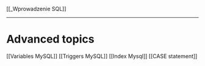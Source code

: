 [[_Wprowadzenie SQL]]


---

# Advanced topics

[[Variables MySQL]]
[[Triggers MySQL]]
[[Index Mysql]]
[[CASE statement]]








